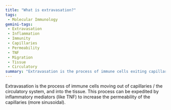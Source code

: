 ```yaml
---
title: "What is extravasation?"
tags:
 - Molecular Immunology
gemini-tags:
 - Extravasation
 - Inflammation
 - Immunity
 - Capillaries
 - Permeability
 - TNF
 - Migration
 - Tissue
 - Circulatory
summary: "Extravasation is the process of immune cells exiting capillaries and entering tissue, which can be enhanced by inflammatory mediators that increase capillary permeability."
---
```

Extravasation is the process of immune cells moving out of capillaries / the circulatory system, and into the tissue. This process can be expedited by inflammatory mediators (like TNF) to increase the permeability of the capillaries (more sinusoidal).